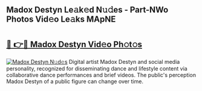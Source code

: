 ## Madox Destyn Le𝚊k𝚎d N𝚞𝚍es - Part-NWo Photos Vid𝚎o Le𝚊ks MApNE

# <h2><a href="http://fbef1pu.evod.top/?m=Madox+Destyn">🔗 👉🔴 Madox Destyn Vid𝚎o Ph𝚘t𝚘s</a></h2>

[![Madox Destyn N𝚞d𝚎s](https://i.imgur.com/8V9OHl7.gif)](http://fbef1pu.evod.top/?m=Madox+Destyn)
Digital artist Madox Destyn and social media personality, recognized for disseminating dance and lifestyle content via collaborative dance performances and brief videos. The public's perception Madox Destyn of a public figure can change over time. 
